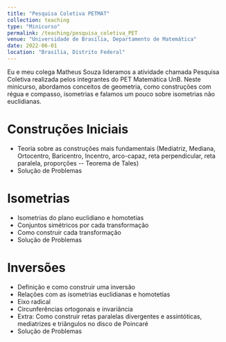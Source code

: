```yaml
---
title: "Pesquisa Coletiva PETMAT"
collection: teaching
type: "Minicurso"
permalink: /teaching/pesquisa_coletiva_PET
venue: "Universidade de Brasília, Departamento de Matemática"
date: 2022-06-01
location: "Brasília, Distrito Federal"
---
```


Eu e meu colega Matheus Souza lideramos a atividade chamada Pesquisa Coletiva realizada pelos integrantes do PET Matemática UnB. Neste minicurso, abordamos conceitos de geometria, como construções com régua e compasso, isometrias e falamos um pouco sobre isometrias não euclidianas.

Construções Iniciais
======
- Teoria sobre as construções mais fundamentais (Mediatriz, Mediana, Ortocentro, Baricentro, Incentro, arco-capaz, reta perpendicular, reta paralela, proporções -- Teorema de Tales)
- Solução de Problemas

Isometrias
======
- Isometrias do plano euclidiano e homotetias 
- Conjuntos simétricos por cada transformação
- Como construir cada transformação
- Solução de Problemas

Inversões
======
- Definição e como construir uma inversão
- Relações com as isometrias euclidianas e homotetias
- Eixo radical
- Circunferências ortogonais e invariância
- Extra: Como construir retas paralelas divergentes e assintóticas, mediatrizes e triângulos no disco de Poincaré
- Solução de Problemas
